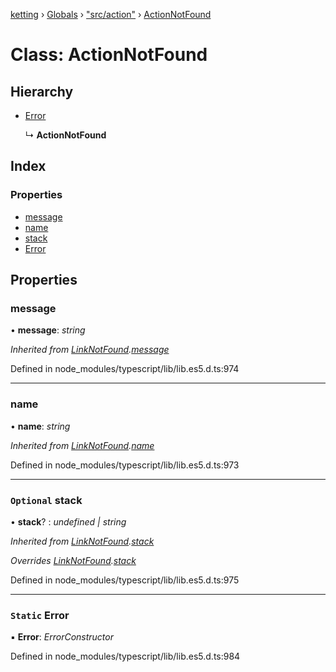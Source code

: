 [ketting](../README.md) › [Globals](../globals.md) › ["src/action"](../modules/_src_action_.md) › [ActionNotFound](_src_action_.actionnotfound.md)

# Class: ActionNotFound

## Hierarchy

* [Error](_src_link_.linknotfound.md#static-error)

  ↳ **ActionNotFound**

## Index

### Properties

* [message](_src_action_.actionnotfound.md#message)
* [name](_src_action_.actionnotfound.md#name)
* [stack](_src_action_.actionnotfound.md#optional-stack)
* [Error](_src_action_.actionnotfound.md#static-error)

## Properties

###  message

• **message**: *string*

*Inherited from [LinkNotFound](_src_link_.linknotfound.md).[message](_src_link_.linknotfound.md#message)*

Defined in node_modules/typescript/lib/lib.es5.d.ts:974

___

###  name

• **name**: *string*

*Inherited from [LinkNotFound](_src_link_.linknotfound.md).[name](_src_link_.linknotfound.md#name)*

Defined in node_modules/typescript/lib/lib.es5.d.ts:973

___

### `Optional` stack

• **stack**? : *undefined | string*

*Inherited from [LinkNotFound](_src_link_.linknotfound.md).[stack](_src_link_.linknotfound.md#optional-stack)*

*Overrides [LinkNotFound](_src_link_.linknotfound.md).[stack](_src_link_.linknotfound.md#optional-stack)*

Defined in node_modules/typescript/lib/lib.es5.d.ts:975

___

### `Static` Error

▪ **Error**: *ErrorConstructor*

Defined in node_modules/typescript/lib/lib.es5.d.ts:984
